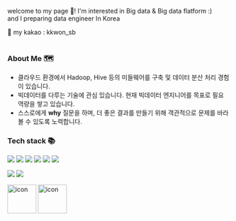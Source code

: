 welcome to my page 👋!
I'm interested in Big data & Big data flatform :)
<br>
and I preparing data engineer In Korea

💬 my kakao :  kkwon_sb
<br><br>
### About Me 🗺

- 클라우드 환경에서 Hadoop, Hive 등의 미들웨어를 구축 및 데이터 분산 처리 경험이 있습니다.
- 빅데이터를 다루는 기술에 관심 있습니다. 현재 빅데이터 엔지니어를 목표로 필요 역량을 쌓고 있습니다.
- 스스로에게 **why** 질문을 하며, 더 좋은 결과를 만들기 위해 객관적으로 문제를 바라볼 수 있도록 노력합니다.

### Tech stack 📚
![](https://img.shields.io/badge/-python-orange)
![](https://img.shields.io/badge/-SQL-blue)
![](https://img.shields.io/badge/-Hadoop-yellow)
![](https://img.shields.io/badge/-Hive-orange)
![](https://img.shields.io/badge/-Data--Analysis-blueviolet)
![](https://img.shields.io/badge/-ETL-gray)


![](https://img.shields.io/badge/OS-Linux-informational?style=flat&logo=linux&logoColor=white&color=2bbc8a)
![](https://img.shields.io/badge/AWS-ec2-orange)


<p>
  
<img alt= "icon" wide="65" height="65" src ="https://techstack-generator.vercel.app/python-icon.svg">
<img alt= "icon" wide="65" height="65" src ="https://techstack-generator.vercel.app/mysql-icon.svg">

</p>
